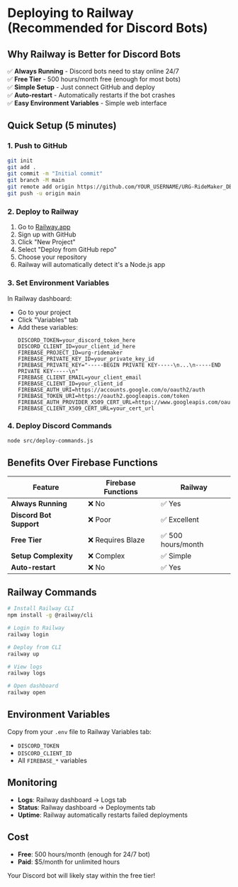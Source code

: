 # Deploying to Railway (Recommended for Discord Bots)

## Why Railway is Better for Discord Bots

✅ **Always Running** - Discord bots need to stay online 24/7  
✅ **Free Tier** - 500 hours/month free (enough for most bots)  
✅ **Simple Setup** - Just connect GitHub and deploy  
✅ **Auto-restart** - Automatically restarts if the bot crashes  
✅ **Easy Environment Variables** - Simple web interface  

## Quick Setup (5 minutes)

### 1. Push to GitHub
```bash
git init
git add .
git commit -m "Initial commit"
git branch -M main
git remote add origin https://github.com/YOUR_USERNAME/URG-RideMaker_DB.git
git push -u origin main
```

### 2. Deploy to Railway
1. Go to [Railway.app](https://railway.app)
2. Sign up with GitHub
3. Click "New Project"
4. Select "Deploy from GitHub repo"
5. Choose your repository
6. Railway will automatically detect it's a Node.js app

### 3. Set Environment Variables
In Railway dashboard:
- Go to your project
- Click "Variables" tab
- Add these variables:
  ```
  DISCORD_TOKEN=your_discord_token_here
  DISCORD_CLIENT_ID=your_client_id_here
  FIREBASE_PROJECT_ID=urg-ridemaker
  FIREBASE_PRIVATE_KEY_ID=your_private_key_id
  FIREBASE_PRIVATE_KEY="-----BEGIN PRIVATE KEY-----\n...\n-----END PRIVATE KEY-----\n"
  FIREBASE_CLIENT_EMAIL=your_client_email
  FIREBASE_CLIENT_ID=your_client_id
  FIREBASE_AUTH_URI=https://accounts.google.com/o/oauth2/auth
  FIREBASE_TOKEN_URI=https://oauth2.googleapis.com/token
  FIREBASE_AUTH_PROVIDER_X509_CERT_URL=https://www.googleapis.com/oauth2/v1/certs
  FIREBASE_CLIENT_X509_CERT_URL=your_cert_url
  ```

### 4. Deploy Discord Commands
```bash
node src/deploy-commands.js
```

## Benefits Over Firebase Functions

| Feature | Firebase Functions | Railway |
|---------|-------------------|---------|
| **Always Running** | ❌ No | ✅ Yes |
| **Discord Bot Support** | ❌ Poor | ✅ Excellent |
| **Free Tier** | ❌ Requires Blaze | ✅ 500 hours/month |
| **Setup Complexity** | ❌ Complex | ✅ Simple |
| **Auto-restart** | ❌ No | ✅ Yes |

## Railway Commands

```bash
# Install Railway CLI
npm install -g @railway/cli

# Login to Railway
railway login

# Deploy from CLI
railway up

# View logs
railway logs

# Open dashboard
railway open
```

## Environment Variables

Copy from your `.env` file to Railway Variables tab:
- `DISCORD_TOKEN`
- `DISCORD_CLIENT_ID`
- All `FIREBASE_*` variables

## Monitoring

- **Logs**: Railway dashboard → Logs tab
- **Status**: Railway dashboard → Deployments tab
- **Uptime**: Railway automatically restarts failed deployments

## Cost

- **Free**: 500 hours/month (enough for 24/7 bot)
- **Paid**: $5/month for unlimited hours

Your Discord bot will likely stay within the free tier! 